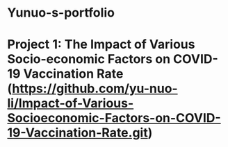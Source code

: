 # Yunuo-s-portfolio

# Project 1: The Impact of Various Socio-economic Factors on COVID-19 Vaccination Rate (https://github.com/yu-nuo-li/Impact-of-Various-Socioeconomic-Factors-on-COVID-19-Vaccination-Rate.git)
